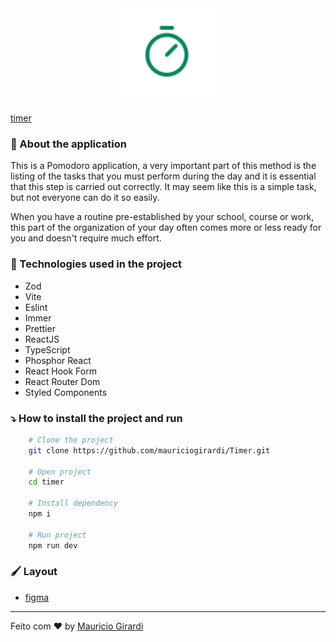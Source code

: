 <div align="center">
    <img src="public/timer.svg" width="150px">
</div>

[timer](https://vercel.com/mauriciogirardi/timer)

### :hammer: About the application

This is a Pomodoro application, a very important part of this method is the listing of the tasks that you must perform during the day and it is essential that this step is carried out correctly. It may seem like this is a simple task, but not everyone can do it so easily.

When you have a routine pre-established by your school, course or work, this part of the organization of your day often comes more or less ready for you and doesn't require much effort.

### :rocket: Technologies used in the project

- Zod
- Vite
- Eslint
- Immer
- Prettier
- ReactJS
- TypeScript
- Phosphor React
- React Hook Form
- React Router Dom
- Styled Components

### :arrow_heading_down: How to install the project and run

```bash
    # Clone the project
    git clone https://github.com/mauriciogirardi/Timer.git

    # Open project
    cd timer

    # Install dependency
    npm i

    # Run project
    npm run dev
```

### :paintbrush: Layout

- [figma](<https://www.figma.com/file/oG5QPSG63Eer8a1nCmHPP7/Ignite-Timer-(Community)?node-id=0%3A1>)

---

Feito com :heart: by [Mauricio Girardi](https://www.linkedin.com/in/mauricio-girardi)
